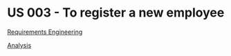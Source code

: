 # US 003 - To register a new employee

[Requirements Engineering](01.requirements-engineering/Readme.md)

[Analysis](02.analysis/Readme.md)
